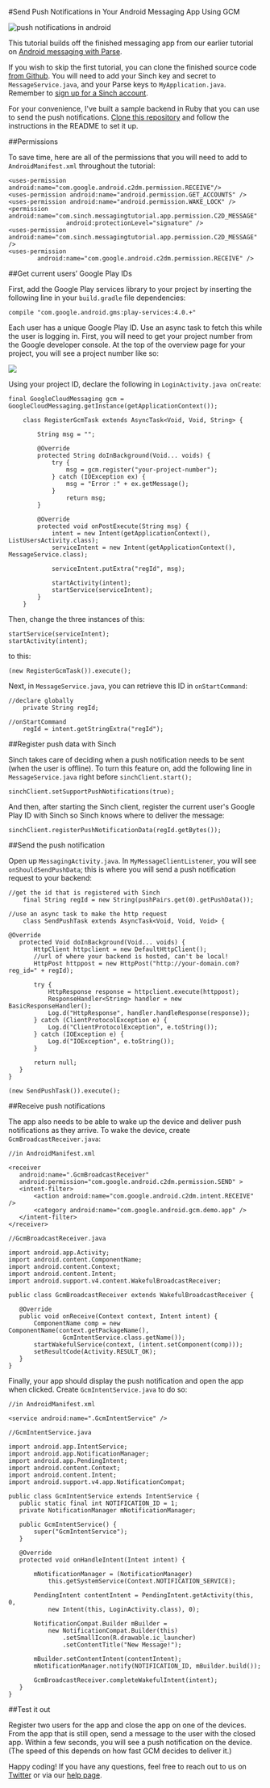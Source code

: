 #Send Push Notifications in Your Android Messaging App Using GCM

![push notifications in android](images/push.png)

This tutorial builds off the finished messaging app from our earlier tutorial on [Android messaging with Parse](https://www.sinch.com/tutorials/android-messaging-tutorial-using-sinch-and-parse/).

If you wish to skip the first tutorial, you can clone the finished source code [from Github](https://github.com/sinch/android-messaging-tutorial). You will need to add your Sinch key and secret to `MessageService.java`, and your Parse keys to `MyApplication.java`. Remember to [sign up for a Sinch account](https://www.sinch.com/dashboard/#/signup).

For your convenience, I've built a sample backend in Ruby that you can use to send the push notifications. [Clone this repository](https://github.com/sinch/push-backend-ruby) and follow the instructions in the README to set it up.

##Permissions

To save time, here are all of the permissions that you will need to add to `AndroidManifest.xml` throughout the tutorial:

```
<uses-permission android:name="com.google.android.c2dm.permission.RECEIVE"/>
<uses-permission android:name="android.permission.GET_ACCOUNTS" />
<uses-permission android:name="android.permission.WAKE_LOCK" />
<permission android:name="com.sinch.messagingtutorial.app.permission.C2D_MESSAGE"
                android:protectionLevel="signature" />
<uses-permission android:name="com.sinch.messagingtutorial.app.permission.C2D_MESSAGE" />
<uses-permission
        android:name="com.google.android.c2dm.permission.RECEIVE" />
```

##Get current users’ Google Play IDs

First, add the Google Play services library to your project by inserting the following line in your `build.gradle` file dependencies:

```compile "com.google.android.gms:play-services:4.0.+"```

Each user has a unique Google Play ID. Use an async task to fetch this while the user is logging in. First, you will need to get your project number from the Google developer console. At the top of the overview page for your project, you will see a project number like so:

<img src="images/project-number.png" />

Using your project ID, declare the following in `LoginActivity.java onCreate`:

```
final GoogleCloudMessaging gcm = GoogleCloudMessaging.getInstance(getApplicationContext());

    class RegisterGcmTask extends AsyncTask<Void, Void, String> {

        String msg = "";

        @Override
        protected String doInBackground(Void... voids) {
            try {
                msg = gcm.register("your-project-number");
            } catch (IOException ex) {
                msg = "Error :" + ex.getMessage();
            }
                return msg;
        }

        @Override
        protected void onPostExecute(String msg) {
            intent = new Intent(getApplicationContext(), ListUsersActivity.class);
            serviceIntent = new Intent(getApplicationContext(), MessageService.class);

            serviceIntent.putExtra("regId", msg);

            startActivity(intent);
            startService(serviceIntent);
        }
    }
```
    
Then, change the three instances of this:

```
startService(serviceIntent);
startActivity(intent);
```
    
to this:

```(new RegisterGcmTask()).execute();```
    
Next, in `MessageService.java`, you can retrieve this ID in `onStartCommand`:

```
//declare globally
    private String regId;

//onStartCommand
    regId = intent.getStringExtra("regId");
```


##Register push data with Sinch

Sinch takes care of deciding when a push notification needs to be sent (when the user is offline). To turn this feature on, add the following line in `MessageService.java` right before `sinchClient.start();`

`sinchClient.setSupportPushNotifications(true);`
    
And then, after starting the Sinch client, register the current user's Google Play ID with Sinch so Sinch knows where to deliver the message:

`sinchClient.registerPushNotificationData(regId.getBytes());`
    
##Send the push notification

Open up `MessagingActivity.java`. In `MyMessageClientListener`, you will see `onShouldSendPushData`; this is where you will send a push notification request to your backend:

```
//get the id that is registered with Sinch
    final String regId = new String(pushPairs.get(0).getPushData());

//use an async task to make the http request
    class SendPushTask extends AsyncTask<Void, Void, Void> {

@Override
   protected Void doInBackground(Void... voids) {
       HttpClient httpclient = new DefaultHttpClient();
       //url of where your backend is hosted, can't be local!
       HttpPost httppost = new HttpPost("http://your-domain.com?reg_id=" + regId);            

       try {
           HttpResponse response = httpclient.execute(httppost);
           ResponseHandler<String> handler = new BasicResponseHandler();
           Log.d("HttpResponse", handler.handleResponse(response));
       } catch (ClientProtocolException e) {
           Log.d("ClientProtocolException", e.toString());
       } catch (IOException e) {
           Log.d("IOException", e.toString());
       }

       return null;
   }    
}

(new SendPushTask()).execute();
```
    
##Receive push notifications

The app also needs to be able to wake up the device and deliver push notifications as they arrive. To wake the device, create `GcmBroadcastReceiver.java`:

```
//in AndroidManifest.xml
    
<receiver
   android:name=".GcmBroadcastReceiver"
   android:permission="com.google.android.c2dm.permission.SEND" >
   <intent-filter>
       <action android:name="com.google.android.c2dm.intent.RECEIVE" />
       <category android:name="com.google.android.gcm.demo.app" />
   </intent-filter>
</receiver>
    
//GcmBroadcastReceiver.java
    
import android.app.Activity;
import android.content.ComponentName;
import android.content.Context;
import android.content.Intent;
import android.support.v4.content.WakefulBroadcastReceiver;

public class GcmBroadcastReceiver extends WakefulBroadcastReceiver {

   @Override
   public void onReceive(Context context, Intent intent) {
       ComponentName comp = new ComponentName(context.getPackageName(),
               GcmIntentService.class.getName());
       startWakefulService(context, (intent.setComponent(comp)));
       setResultCode(Activity.RESULT_OK);
   }
}
```


Finally, your app should display the push notification and open the app when clicked. Create `GcmIntentService.java` to do so:

```
//in AndroidManifest.xml
    
<service android:name=".GcmIntentService" />
    
//GcmIntentService.java
    
import android.app.IntentService;
import android.app.NotificationManager;
import android.app.PendingIntent;
import android.content.Context;
import android.content.Intent;
import android.support.v4.app.NotificationCompat;

public class GcmIntentService extends IntentService {
   public static final int NOTIFICATION_ID = 1;
   private NotificationManager mNotificationManager;

   public GcmIntentService() {
       super("GcmIntentService");
   }

   @Override
   protected void onHandleIntent(Intent intent) {

       mNotificationManager = (NotificationManager)
           this.getSystemService(Context.NOTIFICATION_SERVICE);

       PendingIntent contentIntent = PendingIntent.getActivity(this, 0,
           new Intent(this, LoginActivity.class), 0);

       NotificationCompat.Builder mBuilder =
           new NotificationCompat.Builder(this)
               .setSmallIcon(R.drawable.ic_launcher)
               .setContentTitle("New Message!");

       mBuilder.setContentIntent(contentIntent);
       mNotificationManager.notify(NOTIFICATION_ID, mBuilder.build());

       GcmBroadcastReceiver.completeWakefulIntent(intent);
   }
}
```
    
##Test it out

Register two users for the app and close the app on one of the devices. From the app that is still open, send a message to the user with the closed app. Within a few seconds, you will see a push notification on the device. (The speed of this depends on how fast GCM decides to deliver it.)

Happy coding! If you have any questions, feel free to reach out to us on [Twitter](https://twitter.com/sinchdev) or via our [help page](https://www.sinch.com/help/dev-support/).
